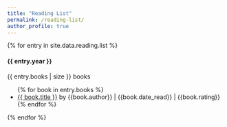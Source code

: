 ```yaml
---
title: "Reading List"
permalink: /reading-list/
author_profile: true
---
```


<script data-ad-client="ca-pub-9114568327691589" async src="https://pagead2.googlesyndication.com/pagead/js/adsbygoogle.js"></script>

<div class="container">
  {% for entry in site.data.reading.list %}
  <div class="year-container">
    <div class="year">
      <h4>{{ entry.year }}</h4>
      <div class="number">{{ entry.books | size }} books</div>
    </div>
    <div class="books">
      <ul class="reading-list {{ entry.year }}">
        {% for book in entry.books %}
        <li>
          <a href="{{ book.link }}" alt="_blank" rel="nofollow noopener">{{
            book.title
          }}</a>
          by {{book.author}}   |   {{book.date_read}}   |   {{book.rating}}
        </li>
        {% endfor %}
      </ul>
    </div>
  </div>
  {% endfor %}
</div>

<link rel="stylesheet" href="styles.css">
